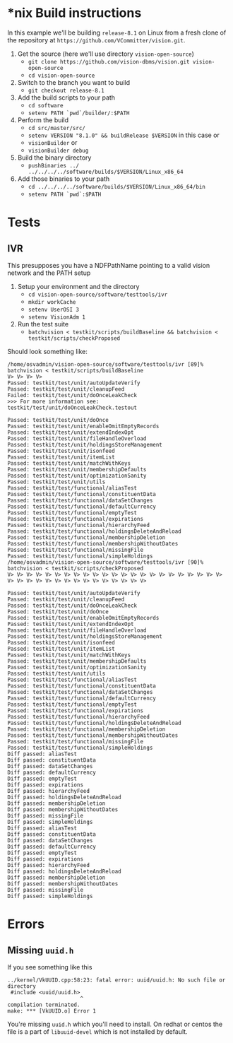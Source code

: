 # *nix Build instructions

In this example we'll be building `release-8.1` on Linux from a fresh clone of the repository at `https://github.com/VCommitter/vision.git`.  

1. Get the source (here we'll use directory `vision-open-source`)
   * `git clone https://github.com/vision-dbms/vision.git vision-open-source`
   * `cd vision-open-source`
1. Switch to the branch you want to build
   * `git checkout release-8.1`
1. Add the build scripts to your path
   * `cd software`
   * ``setenv PATH `pwd`/builder/:$PATH``
1. Perform the build
   * `cd src/master/src/`
   * `setenv VERSION "8.1.0" && buildRelease $VERSION` in this case or
   * `visionBuilder` or
   * `visionBuilder debug`
1. Build the binary directory
   * `pushBinaries ../ ../../../../software/builds/$VERSION/Linux_x86_64`
1. Add those binaries to your path
   * `cd ../../../../software/builds/$VERSION/Linux_x86_64/bin`
   * ``setenv PATH `pwd`:$PATH``
   
   
# Tests

## IVR

This presupposes you have a NDFPathName pointing to a valid vision network and the PATH setup 

1. Setup your environment and the directory
   * `cd vision-open-source/software/testtools/ivr`
   * `mkdir workCache`
   * `setenv UserOSI 3`
   * `setenv VisionAdm 1`
1. Run the test suite
   * `batchvision < testkit/scripts/buildBaseline && batchvision < testkit/scripts/checkProposed`
   
Should look something like:

```
/home/osvadmin/vision-open-source/software/testtools/ivr [89]% batchvision < testkit/scripts/buildBaseline
V> V> V> V>
Passed: testkit/test/unit/autoUpdateVerify
Passed: testkit/test/unit/cleanupFeed
Failed: testkit/test/unit/doOnceLeakCheck
>>> For more information see: testkit/test/unit/doOnceLeakCheck.testout

Passed: testkit/test/unit/doOnce
Passed: testkit/test/unit/enableOmitEmptyRecords
Passed: testkit/test/unit/extendIndexOpt
Passed: testkit/test/unit/fileHandleOverload
Passed: testkit/test/unit/holdingsStoreManagement
Passed: testkit/test/unit/isonfeed
Passed: testkit/test/unit/itemList
Passed: testkit/test/unit/matchWithKeys
Passed: testkit/test/unit/membershipDefaults
Passed: testkit/test/unit/optimizationSanity
Passed: testkit/test/unit/utils
Passed: testkit/test/functional/aliasTest
Passed: testkit/test/functional/constituentData
Passed: testkit/test/functional/dataSetChanges
Passed: testkit/test/functional/defaultCurrency
Passed: testkit/test/functional/emptyTest
Passed: testkit/test/functional/expirations
Passed: testkit/test/functional/hierarchyFeed
Passed: testkit/test/functional/holdingsDeleteAndReload
Passed: testkit/test/functional/membershipDeletion
Passed: testkit/test/functional/membershipWithoutDates
Passed: testkit/test/functional/missingFile
Passed: testkit/test/functional/simpleHoldings
/home/osvadmin/vision-open-source/software/testtools/ivr [90]% batchvision < testkit/scripts/checkProposed
V> V> V> V> V> V> V> V> V> V> V> V> V> V> V> V> V> V> V> V> V> V> V> V> V> V> V> V> V> V> V> V> V> V> V> V> V> V>

Passed: testkit/test/unit/autoUpdateVerify
Passed: testkit/test/unit/cleanupFeed
Passed: testkit/test/unit/doOnceLeakCheck
Passed: testkit/test/unit/doOnce
Passed: testkit/test/unit/enableOmitEmptyRecords
Passed: testkit/test/unit/extendIndexOpt
Passed: testkit/test/unit/fileHandleOverload
Passed: testkit/test/unit/holdingsStoreManagement
Passed: testkit/test/unit/isonfeed
Passed: testkit/test/unit/itemList
Passed: testkit/test/unit/matchWithKeys
Passed: testkit/test/unit/membershipDefaults
Passed: testkit/test/unit/optimizationSanity
Passed: testkit/test/unit/utils
Passed: testkit/test/functional/aliasTest
Passed: testkit/test/functional/constituentData
Passed: testkit/test/functional/dataSetChanges
Passed: testkit/test/functional/defaultCurrency
Passed: testkit/test/functional/emptyTest
Passed: testkit/test/functional/expirations
Passed: testkit/test/functional/hierarchyFeed
Passed: testkit/test/functional/holdingsDeleteAndReload
Passed: testkit/test/functional/membershipDeletion
Passed: testkit/test/functional/membershipWithoutDates
Passed: testkit/test/functional/missingFile
Passed: testkit/test/functional/simpleHoldings
Diff passed: aliasTest
Diff passed: constituentData
Diff passed: dataSetChanges
Diff passed: defaultCurrency
Diff passed: emptyTest
Diff passed: expirations
Diff passed: hierarchyFeed
Diff passed: holdingsDeleteAndReload
Diff passed: membershipDeletion
Diff passed: membershipWithoutDates
Diff passed: missingFile
Diff passed: simpleHoldings
Diff passed: aliasTest
Diff passed: constituentData
Diff passed: dataSetChanges
Diff passed: defaultCurrency
Diff passed: emptyTest
Diff passed: expirations
Diff passed: hierarchyFeed
Diff passed: holdingsDeleteAndReload
Diff passed: membershipDeletion
Diff passed: membershipWithoutDates
Diff passed: missingFile
Diff passed: simpleHoldings
```
   
   
# Errors

## Missing `uuid.h`

If you see something like this

``` 
../kernel/VkUUID.cpp:58:23: fatal error: uuid/uuid.h: No such file or directory
 #include <uuid/uuid.h>
                       ^
compilation terminated.
make: *** [VkUUID.o] Error 1
```

You're missing `uuid.h` which you'll need to install.  On redhat or centos the file is a part of `libuuid-devel` which is not installed by default.
